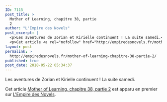```yaml
---
ID: 7115
post_title: >
  Mother of Learning, chapitre 38, partie
  2
author: "L'Empire des Novels"
post_excerpt: |
  <p>Les aventures de Zorian et Kirielle continuent ! La suite samedi.</p>
  <p>Cet article <a rel="nofollow" href="http://empiredesnovels.fr/mother-of-learning-chapitre-38-partie-2/">Mother of Learning, chapitre 38, partie 2</a> est apparu en premier sur <a rel="nofollow" href="http://empiredesnovels.fr/">L'Empire des Novels</a>.</p>
layout: post
permalink: >
  http://empiredesnovels.fr/mother-of-learning-chapitre-38-partie-2/
published: true
post_date: 2018-05-22 05:34:37
---
```

<p>Les aventures de Zorian et Kirielle continuent ! La suite samedi.</p>
<p>Cet article <a rel="nofollow" href="http://empiredesnovels.fr/mother-of-learning-chapitre-38-partie-2/">Mother of Learning, chapitre 38, partie 2</a> est apparu en premier sur <a rel="nofollow" href="http://empiredesnovels.fr/">L&#039;Empire des Novels</a>.</p>
